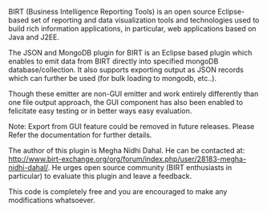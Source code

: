 BIRT (Business Intelligence Reporting Tools) is an open source Eclipse-based set of reporting and data visualization tools and technologies used to build rich information applications, in particular, web applications based on Java and J2EE.

The JSON and MongoDB plugin for BIRT is an Eclipse based plugin which enables to emit data from BIRT directly into specified mongoDB database/collection. It also supports exporting output as JSON records which can further be used (for bulk loading to mongodb, etc..).

Though these emitter are non-GUI emitter and work entirely differently than one file output approach, the GUI component has also been enabled to felicitate easy testing or in better ways easy evaluation.

Note: Export from GUI feature could be removed in future releases.
Please Refer the documentation for further details.

The author of this plugin is Megha Nidhi Dahal. He can be contacted at: http://www.birt-exchange.org/org/forum/index.php/user/28183-megha-nidhi-dahal/. He urges open source community (BIRT enthusiasts in particular) to evaluate this plugin and leave a feedback.

This code is completely free and you are encouraged to make any modifications whatsoever.